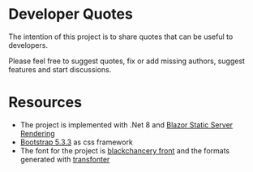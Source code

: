 # Developer Quotes
The intention of this project is to share quotes that can be useful to developers.

Please feel free to suggest quotes, fix or add missing authors, suggest features and start discussions.

# Resources

- The project is implemented with .Net 8 and [Blazor Static Server Rendering](https://learn.microsoft.com/en-us/aspnet/core/blazor/components/render-modes?view=aspnetcore-8.0)
- [Bootstrap 5.3.3](https://getbootstrap.com/) as css framework
- The font for the project is [blackchancery front](https://www.1001fonts.com/blackchancery-font.html) and the formats generated with [transfonter](https://transfonter.org/)
